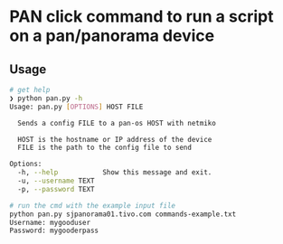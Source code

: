 # PAN click command to run a script on a pan/panorama device

## Usage

```bash
# get help
❯ python pan.py -h
Usage: pan.py [OPTIONS] HOST FILE

  Sends a config FILE to a pan-os HOST with netmiko

  HOST is the hostname or IP address of the device
  FILE is the path to the config file to send

Options:
  -h, --help           Show this message and exit.
  -u, --username TEXT
  -p, --password TEXT

# run the cmd with the example input file
python pan.py sjpanorama01.tivo.com commands-example.txt
Username: mygooduser
Password: mygooderpass
```